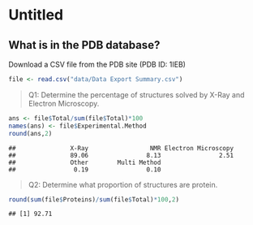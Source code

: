 Untitled
================

## What is in the PDB database?

Download a CSV file from the PDB site (PDB ID: 1IEB)

``` r
file <- read.csv("data/Data Export Summary.csv")
```

> Q1: Determine the percentage of structures solved by X-Ray and
> Electron Microscopy.

``` r
ans <- file$Total/sum(file$Total)*100
names(ans) <- file$Experimental.Method
round(ans,2)
```

    ##               X-Ray                 NMR Electron Microscopy 
    ##               89.06                8.13                2.51 
    ##               Other        Multi Method 
    ##                0.19                0.10

> Q2: Determine what proportion of structures are protein.

``` r
round(sum(file$Proteins)/sum(file$Total)*100,2)
```

    ## [1] 92.71
